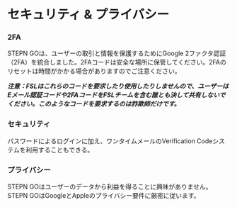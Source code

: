 # セキュリティ & プライバシー

### 2FA

STEPN GOは、ユーザーの取引と情報を保護するためにGoogle 2ファクタ認証（2FA）を統合しました。2FAコードは安全な場所に保管してください。2FAのリセットは時間がかかる場合がありますのでご注意ください。

_**注意：FSLはこれらのコードを要求したり使用したりしませんので、ユーザーはEメール認証コードや2FAコードをFSLチームを含む誰とも決して共有しないでください。このようなコードを要求するのは詐欺師だけです。**_

### セキュリティ

パスワードによるログインに加え、ワンタイムメールのVerification Codeシステムを利用することもできる。

### プライバシー

STEPN GOはユーザーのデータから利益を得ることに興味がありません。STEPN GOはGoogleとAppleのプライバシー要件に厳密に従います。
